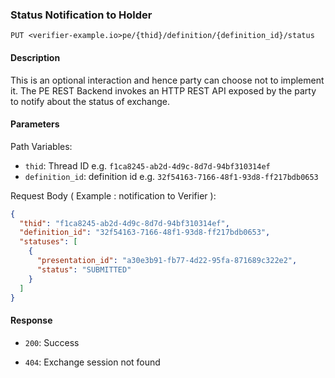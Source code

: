 ### Status Notification to Holder

`PUT <verifier-example.io>pe/{thid}/definition/{definition_id}/status`


#### Description

This is an optional interaction and hence party can choose not to implement it. The PE REST Backend invokes an HTTP REST API exposed by the party to notify about the status of exchange.

#### Parameters

Path Variables:
* `thid`: Thread ID e.g. `f1ca8245-ab2d-4d9c-8d7d-94bf310314ef`
* `definition_id`: definition id e.g. `32f54163-7166-48f1-93d8-ff217bdb0653`

Request Body ( Example : notification to Verifier ):

```json
{
  "thid": "f1ca8245-ab2d-4d9c-8d7d-94bf310314ef",
  "definition_id": "32f54163-7166-48f1-93d8-ff217bdb0653",
  "statuses": [
    {
      "presentation_id": "a30e3b91-fb77-4d22-95fa-871689c322e2",
      "status": "SUBMITTED"
    }
  ]
}
```

#### Response

* `200`: Success

* `404`: Exchange session not found
